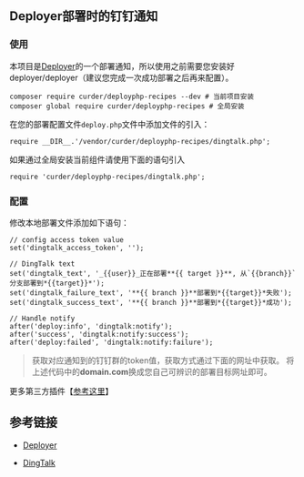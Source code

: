 ## Deployer部署时的钉钉通知

### 使用

本项目是[Deployer](https://github.com/deployphp/deployer)的一个部署通知，所以使用之前需要您安装好deployer/deployer（建议您完成一次成功部署之后再来配置）。

```
composer require curder/deployphp-recipes --dev # 当前项目安装
composer global require curder/deployphp-recipes # 全局安装
```

在您的部署配置文件`deploy.php`文件中添加文件的引入：

```
require __DIR__.'/vendor/curder/deployphp-recipes/dingtalk.php';
```

如果通过全局安装当前组件请使用下面的语句引入
```
require 'curder/deployphp-recipes/dingtalk.php';
```

### 配置
修改本地部署文件添加如下语句：

```
// config access token value
set('dingtalk_access_token', '');

// DingTalk text
set('dingtalk_text', '_{{user}}_正在部署**{{ target }}**, 从`{{branch}}`分支部署到*{{target}}*');
set('dingtalk_failure_text', '**{{ branch }}**部署到*{{target}}*失败');
set('dingtalk_success_text', '**{{ branch }}**部署到*{{target}}*成功');

// Handle notify
after('deploy:info', 'dingtalk:notify');
after('success', 'dingtalk:notify:success');
after('deploy:failed', 'dingtalk:notify:failure');
```

> 获取对应通知到的钉钉群的token值，获取方式通过下面的网址中获取。
> 将上述代码中的**domain.com**换成您自己可辨识的部署目标网址即可。

更多第三方插件【[参考这里](https://github.com/deployphp/recipes)】

## 参考链接

* [Deployer](https://github.com/deployphp/deployer)

* [DingTalk](https://open-doc.dingtalk.com/docs/doc.htm?spm=a219a.7629140.0.0.karFPe&treeId=257&articleId=105735&docType=1)

